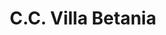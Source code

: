 ---
title: "C.C. Villa Betania"
url: /ciudad-guayana-puerto-ordaz/c-c-villa-betania/
shop: Einkaufszentrum
---